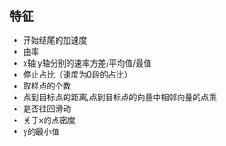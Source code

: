 ## 特征 

+ 开始结尾的加速度     
+ 曲率    
+ x轴 y轴分别的速率方差/平均值/最值    
+ 停止占比（速度为0段的占比）    
+ 取样点的个数
+ 点到目标点的距离,点到目标点的向量中相邻向量的点乘
+ 是否往回滑动
+ 关于x的点密度
+ y的最小值
